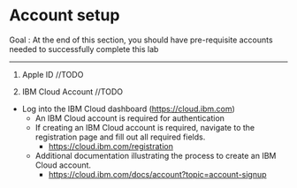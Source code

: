 # Account setup

Goal : At the end of this section, you should have pre-requisite accounts needed to successfully complete this lab

---

1. Apple ID //TODO

2. IBM Cloud Account //TODO
* Log into the IBM Cloud dashboard (https://cloud.ibm.com)
	* An IBM Cloud account is required for authentication
	* If creating an IBM Cloud account is required, navigate to the registration page and fill out all required fields.
		* https://cloud.ibm.com/registration
  * Additional documentation illustrating the process to create an IBM Cloud account.
    * https://cloud.ibm.com/docs/account?topic=account-signup
